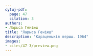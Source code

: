 ```yaml
---
cytuj-pdf:
  page: 47
  citation: 3
authors:
- Ларыса Геніюш
title: "Ларыса Геніюш"
description: "Караценькія вершы. 1964"
images:
- cites/47-3/preview.png
---
```

